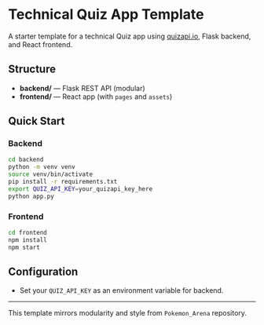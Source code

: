 # Technical Quiz App Template

A starter template for a technical Quiz app using [quizapi.io](https://quizapi.io/docs/1.0/overview), Flask backend, and React frontend.

## Structure

- **backend/** — Flask REST API (modular)
- **frontend/** — React app (with `pages` and `assets`)

## Quick Start

### Backend

```bash
cd backend
python -m venv venv
source venv/bin/activate
pip install -r requirements.txt
export QUIZ_API_KEY=your_quizapi_key_here
python app.py
```

### Frontend

```bash
cd frontend
npm install
npm start
```

## Configuration

- Set your `QUIZ_API_KEY` as an environment variable for backend.

---

This template mirrors modularity and style from `Pokemon_Arena` repository.